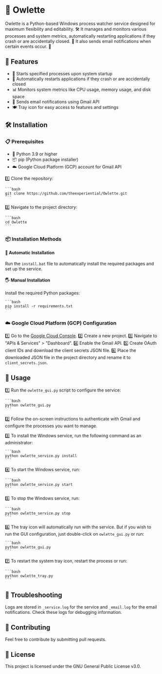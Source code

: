# 🦉 Owlette

Owlette is a Python-based Windows process watcher service designed for maximum flexibility and editability. 🛠️ It manages and monitors various processes and system metrics, automatically restarting applications if they crash or are accidentally closed. 🔄 It also sends email notifications when certain events occur. 📧

## 🌟 Features

- 🚀 Starts specified processes upon system startup
- 🔄 Automatically restarts applications if they crash or are accidentally closed
- 📊 Monitors system metrics like CPU usage, memory usage, and disk space
- 📧 Sends email notifications using Gmail API
- 🍽️ Tray icon for easy access to features and settings

## 🛠️ Installation

### 📋 Prerequisites

- 🐍 Python 3.9 or higher
- 📦 pip (Python package installer)
- ☁️ Google Cloud Platform (GCP) account for Gmail API

1️⃣ Clone the repository:

    ```bash
    git clone https://github.com/theexperiential/Owlette.git
    ```

2️⃣ Navigate to the project directory:

    ```bash
    cd Owlette
    ```

### 📦 Installation Methods

#### 🤖 Automatic Installation

Run the `install.bat` file to automatically install the required packages and set up the service.

#### 🖐️ Manual Installation

Install the required Python packages:

    ```bash
    pip install -r requirements.txt
    ```

### ☁️ Google Cloud Platform (GCP) Configuration

1️⃣ Go to the [Google Cloud Console](https://console.developers.google.com/).
2️⃣ Create a new project.
3️⃣ Navigate to "APIs & Services" > "Dashboard".
4️⃣ Enable the Gmail API.
5️⃣ Create OAuth client IDs and download the client secrets JSON file.
6️⃣ Place the downloaded JSON file in the project directory and rename it to `client_secrets.json`.

## 🚀 Usage

1️⃣ Run the `owlette_gui.py` script to configure the service:

    ```bash
    python owlette_gui.py
    ```

2️⃣ Follow the on-screen instructions to authenticate with Gmail and configure the processes you want to manage.

3️⃣ To install the Windows service, run the following command as an administrator:

    ```bash
    python owlette_service.py install
    ```

4️⃣ To start the Windows service, run:

    ```bash
    python owlette_service.py start
    ```

5️⃣ To stop the Windows service, run:

    ```bash
    python owlette_service.py stop
    ```

6️⃣ The tray icon will automatically run with the service. But if you wish to run the GUI configuration, just double-click on `owlette_gui.py` or run:

    ```bash
    python owlette_gui.py
    ```

7️⃣ To restart the system tray icon, restart the process or run:

    ```bash
    python owlette_tray.py
    ```
    
## 🐞 Troubleshooting

Logs are stored in `_service.log` for the service and `_email.log` for the email notifications. Check these logs for debugging information.

## 🤝 Contributing

Feel free to contribute by submitting pull requests.

## 📜 License

This project is licensed under the GNU General Public License v3.0.
